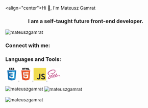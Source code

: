 <align="center">Hi 👋, I'm Mateusz Gamrat</h1>
<h3 align="center">I am a self-taught future front-end developer.</h3>

<p align="left"> <img src="https://komarev.com/ghpvc/?username=mateuszgamrat&label=Profile%20views&color=0e75b6&style=flat" alt="mateuszgamrat" /> </p>

<h3 align="left">Connect with me:</h3>
<p align="left">
</p>

<h3 align="left">Languages and Tools:</h3>
<p align="left"> <a href="https://www.w3schools.com/css/" target="_blank" rel="noreferrer"> <img src="https://raw.githubusercontent.com/devicons/devicon/master/icons/css3/css3-original-wordmark.svg" alt="css3" width="40" height="40"/> </a> <a href="https://www.w3.org/html/" target="_blank" rel="noreferrer"> <img src="https://raw.githubusercontent.com/devicons/devicon/master/icons/html5/html5-original-wordmark.svg" alt="html5" width="40" height="40"/> </a> <a href="https://developer.mozilla.org/en-US/docs/Web/JavaScript" target="_blank" rel="noreferrer"> <img src="https://raw.githubusercontent.com/devicons/devicon/master/icons/javascript/javascript-original.svg" alt="javascript" width="40" height="40"/> </a> <a href="https://sass-lang.com" target="_blank" rel="noreferrer"> <img src="https://raw.githubusercontent.com/devicons/devicon/master/icons/sass/sass-original.svg" alt="sass" width="40" height="40"/> </a> </p>

<p><img align="left" src="https://github-readme-stats.vercel.app/api/top-langs?username=mateuszgamrat&show_icons=true&locale=en&layout=compact" alt="mateuszgamrat" /></p>

<p>&nbsp;<img align="center" src="https://github-readme-stats.vercel.app/api?username=mateuszgamrat&show_icons=true&locale=en" alt="mateuszgamrat" /></p>

<p><img align="center" src="https://github-readme-streak-stats.herokuapp.com/?user=mateuszgamrat&" alt="mateuszgamrat" /></p>
